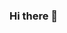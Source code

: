 ### Hi there 👋

<!--
**CodingInPearls/CodingInPearls** is a ✨ _special_ ✨ repository because its `README.md` (this file) appears on your GitHub profile.

Here are some ideas to get you started:

- 🔭 I’m currently working on ...learning Full Stack Web Dev
- 🌱 I’m currently learning ...JavaScript
- 👯 I’m looking to collaborate on ...I'd like to find some Open Source to contribute to. Even something small.
- 🤔 I’m looking for help with ...Where to next?
- 💬 Ask me about ...what I do besides learning to code.
- 📫 How to reach me: ...codinginpearls@gmail.com
- 😄 Pronouns: ...she/her
- ⚡ Fun fact: ...About 10 million TONS of Diamonds rain on Saturn each year!
-->
